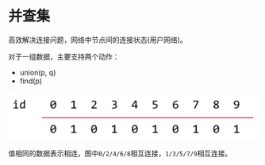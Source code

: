 # 并查集

高效解决连接问题，网络中节点间的连接状态(用户网络)。

对于一组数据，主要支持两个动作：

- union(p, q)
- find(p)

![并查集的基本数据表示](assets/data.png)

值相同的数据表示相连，图中`0/2/4/6/8`相互连接，`1/3/5/7/9`相互连接。